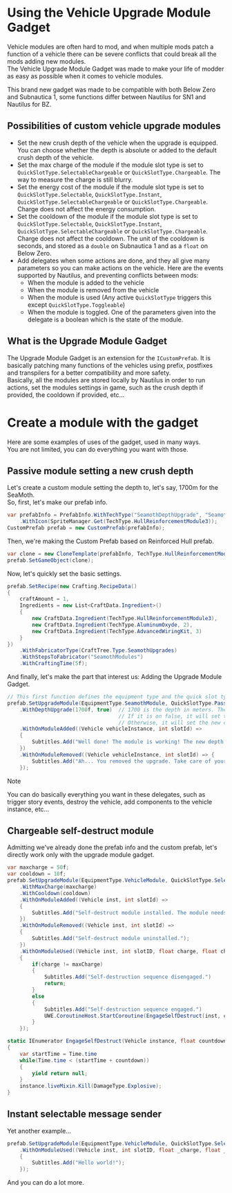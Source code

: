 # Using the Vehicle Upgrade Module Gadget

Vehicle modules are often hard to mod, and when multiple mods patch a function of a vehicle there can be severe conflicts that could break all the mods adding new modules.  
The Vehicle Upgrade Module Gadget was made to make your life of modder as easy as possible when it comes to vehicle modules.  

This brand new gadget was made to be compatible with both Below Zero and Subnautica 1, some functions differ between Nautilus for SN1 and Nautilus for BZ.

## Possibilities of custom vehicle upgrade modules

- Set the new crush depth of the vehicle when the upgrade is equipped. You can choose whether the depth is absolute or added to the default crush depth of the vehicle.
- Set the max charge of the module if the module slot type is set to `QuickSlotType.SelectableChargeable` or `QuickSlotType.Chargeable`. The way to measure the charge is still blurry.
- Set the energy cost of the module if the module slot type is set to `QuickSlotType.Selectable`, `QuickSlotType.Instant`, `QuickSlotType.SelectableChargeable` or `QuickSlotType.Chargeable`. Charge does not affect the energy consumption.
- Set the cooldown of the module if the module slot type is set to `QuickSlotType.Selectable`, `QuickSlotType.Instant`, `QuickSlotType.SelectableChargeable` or `QuickSlotType.Chargeable`. Charge does not affect the cooldown. The unit of the cooldown is seconds, and stored as a `double` on Subnautica 1 and as a `float` on Below Zero.
- Add delegates when some actions are done, and they all give many parameters so you can make actions on the vehicle. Here are the events supported by Nautilus, and preventing conflicts between mods:
  - When the module is added to the vehicle
  - When the module is removed from the vehicle
  - When the module is used (Any active `QuickSlotType` triggers this except `QuickSlotType.Toggleable`)
  - When the module is toggled. One of the parameters given into the delegate is a boolean which is the state of the module.

## What is the Upgrade Module Gadget

The Upgrade Module Gadget is an extension for the `ICustomPrefab`. It is basically patching many functions of the vehicles using prefix, postfixes and transpilers for a better compatibility and more safety.  
Basically, all the modules are stored locally by Nautilus in order to run actions, set the modules settings in game, such as the crush depth if provided, the cooldown if provided, etc...

# Create a module with the gadget

Here are some examples of uses of the gadget, used in many ways.  
You are not limited, you can do everything you want with those.

## Passive module setting a new crush depth

Let's create a custom module setting the depth to, let's say, 1700m for the SeaMoth.  
So, first, let's make our prefab info.

```csharp
var prefabInfo = PrefabInfo.WithTechType("SeamothDepthUpgrade", "Seamoth Depth Module MK.4", "Dive down to 1700 meters!!! Let's meet the Sea Dragon!")
    .WithIcon(SpriteManager.Get(TechType.HullReinforcementModule3));
CustomPrefab prefab = new CustomPrefab(prefabInfo);
```


Then, we're making the Custom Prefab based on Reinforced Hull prefab.

```csharp
var clone = new CloneTemplate(prefabInfo, TechType.HullReinforcementModule3);
prefab.SetGameObject(clone);
```


Now, let's quickly set the basic settings.

```csharp
prefab.SetRecipe(new Crafting.RecipeData()
{
    craftAmount = 1,
    Ingredients = new List<CraftData.Ingredient>()
    {
        new CraftData.Ingredient(TechType.HullReinforcementModule3),
        new CraftData.Ingredient(TechType.AluminumOxyde, 2),
        new CraftData.Ingredient(TechType.AdvancedWiringKit, 3)
    }
})
    .WithFabricatorType(CraftTree.Type.SeamothUpgrades)
    .WithStepsToFabricator("SeamothModules")
    .WithCraftingTime(5f);
```


And finally, let's make the part that interest us: Adding the Upgrade Module Gadget.

```csharp
// This first function defines the equipment type and the quick slot type.
prefab.SetUpgradeModule(EquipmentType.SeamothModule, QuickSlotType.Passive)
    .WithDepthUpgrade(1700f, true)  // 1700 is the depth in meters. The boolean after defines if we want the value to be absolute or "relative", added to the default depth. 
                                    // If it is on false, it will set the new crush depth to 1900 meters because the default depth of the Seamoth is 200 meters.
                                    // Otherwise, it will set the new crush depth on 1700 meters.
    .WithOnModuleAdded((Vehicle vehicleInstance, int slotId) =>
    {
        Subtitles.Add("Well done! The module is working! The new depth is 1700 meters.");
    })
    .WithOnModuleRemoved((Vehicle vehicleInstance, int slotId) => {
        Subtitles.Add("Ah... You removed the upgrade. Take care of your hull.");
    });
```


> [!NOTE]
> You can do basically everything you want in these delegates, such as trigger story events, destroy the vehicle, add components to the vehicle instance, etc...

## Chargeable self-destruct module

Admitting we've already done the prefab info and the custom prefab, let's directly work only with the upgrade module gadget.

```csharp
var maxcharge = 50f;
var cooldown = 10f;
prefab.SetUpgradeModule(EquipmentType.VehicleModule, QuickSlotType.SelectableChargeable)
    .WithMaxCharge(maxcharge)
    .WithCooldown(cooldown)
    .WithOnModuleAdded((Vehicle inst, int slotId) =>
    {
        Subtitles.Add("Self-destruct module installed. The module needs to be charged fully to detonate.");
    })
    .WithOnModuleRemoved((Vehicle inst, int slotId) =>
    {
        Subtitles.Add("Self-destruct module uninstalled.");
    })
    .WithOnModuleUsed((Vehicle inst, int slotID, float charge, float chargeScalar) =>
    {
        if(charge != maxCharge)
        {
            Subtitles.Add("Self-destruction sequence disengaged.")
            return;
        }
        else
        {
            Subtitles.Add("Self-destruction sequence engaged.")
            UWE.CoroutineHost.StartCoroutine(EngageSelfDestruct(inst, countdown));
        }
    });

static IEnumerator EngageSelfDestruct(Vehicle instance, float countdown)
{
    var startTime = Time.time
    while(Time.time < (startTime + countdown))
    {
        yield return null;
    }
    instance.liveMixin.Kill(DamageType.Explosive);
}
```


## Instant selectable message sender

Yet another example...

```csharp
prefab.SetUpgradeModule(EquipmentType.VehicleModule, QuickSlotType.Selectable)
    .WithOnModuleUsed((Vehicle inst, int slotID, float _charge, float _chargeScalar) => // charge and chargeScalar are always 0f here.
    {
        Subtitles.Add("Hello world!");
    });
```


And you can do a lot more.
